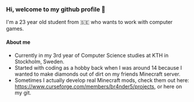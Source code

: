 ### Hi, welcome to my github profile 👋
I'm a 23 year old student from 🇸🇪 who wants to work with computer games.

#### About me
* Currently in my 3rd year of Computer Science studies at KTH in Stockholm, Sweden.
* Started with coding as a hobby back when I was around 14 because I wanted to make diamonds out of dirt on my friends Minecraft server.
* Sometimes I actually develop real Minecraft mods, check them out here: https://www.curseforge.com/members/br4nder5/projects, or here on my git.

<!--
**andersblomqvist/andersblomqvist** is a ✨ _special_ ✨ repository because its `README.md` (this file) appears on your GitHub profile.

Here are some ideas to get you started:

- 🔭 I’m currently working on ...
- 🌱 I’m currently learning ...
- 👯 I’m looking to collaborate on ...
- 🤔 I’m looking for help with ...
- 💬 Ask me about ...
- 📫 How to reach me: ...
- 😄 Pronouns: ...
- ⚡ Fun fact: ...
-->
